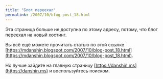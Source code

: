 ```yaml
---
title: "Блог переехал"
permalink: /2007/10/blog-post_18.html
---
```

Эта страница больше не доступна по этому адресу, потому, что блог переехал на новый хостинг.

Вы всё ещё можете прочитать статью по этой ссылке [https://mdanshin.blogspot.com/2007/10/blog-post_18.html](https://mdanshin.blogspot.com/2007/10/blog-post_18.html).

Но лучше зайдите на главную страницу [https://danshin.ms](https://danshin.ms) и воспользуйтесь поиском.